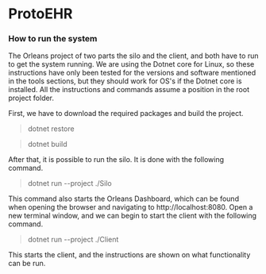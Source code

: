 ProtoEHR
=====
### How to run the system
The Orleans project of two parts the silo and the client, and both have to run to get the system running. We are using the Dotnet core for Linux, so these instructions have only been tested for the versions and software mentioned in the tools sections, but they should work for OS's if the Dotnet core is installed. All the instructions and commands assume a position in the root project folder.

First, we have to download the required packages and build the project.

>dotnet restore

>dotnet build

After that, it is possible to run the silo. It is done with the following command.

>dotnet run --project ./Silo

This command also starts the Orleans Dashboard, which can be found when opening the browser and navigating to http://localhost:8080. Open a new terminal window, and we can begin to start the client with the following command.

>dotnet run --project ./Client

This starts the client, and the instructions are shown on what functionality can be run. 
